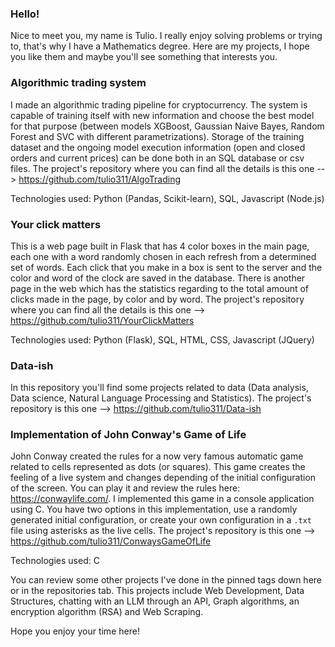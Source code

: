 ### Hello!

Nice to meet you, my name is Tulio. I really enjoy solving problems or trying to, that's why I have a Mathematics degree. Here are my projects, I hope you like them and maybe you'll see something that interests you.

### Algorithmic trading system

I made an algorithmic trading pipeline for cryptocurrency. The system is capable of training itself with new information and choose the best model for that purpose (between models XGBoost, Gaussian Naive Bayes, Random Forest and SVC with different parametrizations). Storage of the training dataset and the ongoing model execution information (open and closed orders and current prices) can be done both in an SQL database or csv files. The project's repository where you can find all the details is this one --> https://github.com/tulio311/AlgoTrading

Technologies used: Python (Pandas, Scikit-learn), SQL, Javascript (Node.js)

### Your click matters

This is a web page built in Flask that has 4 color boxes in the main page, each one with a word randomly chosen in each refresh from a determined set of words. Each click that you make in a box is sent to the server and the color and word of the clock are saved in the database. There is another page in the web which has the statistics regarding to the total amount of clicks made in the page, by color and by word. The project's repository where you can find all the details is this one --> https://github.com/tulio311/YourClickMatters

Technologies used: Python (Flask), SQL, HTML, CSS, Javascript (JQuery)

### Data-ish

In this repository you'll find some projects related to data (Data analysis, Data science, Natural Language Processing and Statistics). The project's repository is this one --> https://github.com/tulio311/Data-ish

### Implementation of John Conway's Game of Life

John Conway created the rules for a now very famous automatic game related to cells represented as dots (or squares). This game creates the feeling of a live system and changes depending of the initial configuration of the screen. You can play it and review the rules here: https://conwaylife.com/. I implemented this game in a console application using C. You have two options in this implementation, use a randomly generated initial configuration, or create your own configuration in a `.txt` file using asterisks as the live cells. The project's repository is this one --> https://github.com/tulio311/ConwaysGameOfLife

Technologies used: C

You can review some other projects I've done in the pinned tags down here or in the repositories tab. This projects include Web Development, Data Structures, chatting with an LLM through an API, Graph algorithms, an encryption algorithm (RSA) and Web Scraping. 

Hope you enjoy your time here!

 















<!--
**tulio311/tulio311** is a ✨ _special_ ✨ repository because its `README.md` (this file) appears on your GitHub profile.

Here are some ideas to get you started:

- 🔭 I’m currently working on ...
- 🌱 I’m currently learning ...
- 👯 I’m looking to collaborate on ...
- 🤔 I’m looking for help with ...
- 💬 Ask me about ...
- 📫 How to reach me: ...
- 😄 Pronouns: ...
- ⚡ Fun fact: ...
-->
